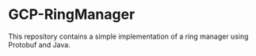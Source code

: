 # GCP-RingManager
This repository contains a simple implementation of a ring manager using Protobuf and Java.
